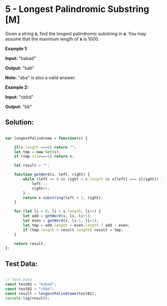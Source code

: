 # **5 - Longest Palindromic Substring [M]**

Given a string **s**, find the longest palindromic substring in **s**. You may
assume that the maximum length of **s** is 1000.

**Example 1:**

**Input:** "babad"

**Output:** "bab"

**Note:** "aba" is also a valid answer.

**Example 2:**

**Input:** "cbbd"

**Output:** "bb"


## **Solution:**

```JavaScript

var longestPalindrome = function(s) {

    if(s.length ===0) return "";
    let tmp = new Set(s);
    if (tmp.size===1) return s;

    let result = "";

    function getWord(s, left, right) {
        while (left >= 0 && right < s.length && s[left] === s[right]) {
            left--;
            right++;
        }
        return s.substring(left + 1, right);
    }

    for (let li = 0; li < s.length; li++) {
        let odd = getWord(s, li, li+1);
        let even = getWord(s, li-1, li+1);
        let tmp = odd.length > even.length ? odd : even;
        if (tmp.length > result.length) result = tmp;
    }

    return result;
};

```


## **Test Data:**

```JavaScript

// Test Data
const test01 = "babad";
const test02 = "cbbd";
const result = longestPalindrome(test01);
console.log(result);

```